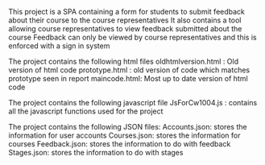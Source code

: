 This project is a SPA containing a form for students to submit feedback about their course to the course representatives
It also contains a tool allowing course representatives to view feedback submitted about the course
Feedback can only be viewed by course representatives and this is enforced with a sign in system

The project contains the following html files
oldhtmlversion.html : Old version of html code
prototype.html : old version of code which matches prototype seen in report
maincode.html: Most up to date version of html code

The project contains the following javascript file
JsForCw1004.js : contains all the javascript functions used for the project

The project contains the following JSON files:
Accounts.json: stores the information for user accounts
Courses.json: stores the information for courses
Feedback.json: stores the information to do with feedback
Stages.json: stores the information to do with stages






